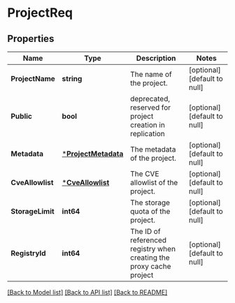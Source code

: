 # ProjectReq

## Properties
Name | Type | Description | Notes
------------ | ------------- | ------------- | -------------
**ProjectName** | **string** | The name of the project. | [optional] [default to null]
**Public** | **bool** | deprecated, reserved for project creation in replication | [optional] [default to null]
**Metadata** | [***ProjectMetadata**](ProjectMetadata.md) | The metadata of the project. | [optional] [default to null]
**CveAllowlist** | [***CveAllowlist**](CVEAllowlist.md) | The CVE allowlist of the project. | [optional] [default to null]
**StorageLimit** | **int64** | The storage quota of the project. | [optional] [default to null]
**RegistryId** | **int64** | The ID of referenced registry when creating the proxy cache project | [optional] [default to null]

[[Back to Model list]](../README.md#documentation-for-models) [[Back to API list]](../README.md#documentation-for-api-endpoints) [[Back to README]](../README.md)


